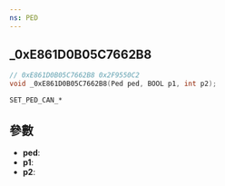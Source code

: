 ```yaml
---
ns: PED
---
```

## _0xE861D0B05C7662B8

```c
// 0xE861D0B05C7662B8 0x2F9550C2
void _0xE861D0B05C7662B8(Ped ped, BOOL p1, int p2);
```

```
SET_PED_CAN_*
```

## 參數
* **ped**: 
* **p1**: 
* **p2**: 

